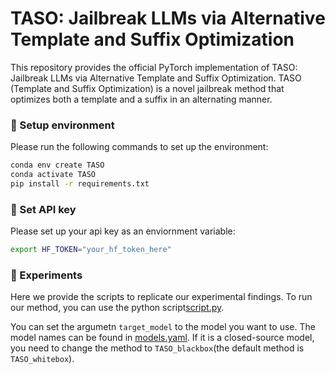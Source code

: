 # TASO: Jailbreak LLMs via Alternative Template and Suffix Optimization

This repository provides the official PyTorch implementation of TASO: Jailbreak LLMs via Alternative Template and Suffix Optimization. TASO (Template and Suffix Optimization) is a novel jailbreak method that optimizes both a template and a suffix in an alternating manner.



### 🔨 Setup environment

Please run the following commands to set up the environment:

```bash
conda env create TASO
conda activate TASO
pip install -r requirements.txt
```
### 🔑 Set API key

Please set up your api key as an enviornment variable:

```bash
export HF_TOKEN="your_hf_token_here"
```

### 🔬 Experiments

Here we provide the scripts to replicate our experimental findings.
To run our method, you can use the python script[script.py](script.py).

You can set the argumetn `target_model` to the model you want to use. The model names can be found in [models.yaml](configs/model_configs/models.yaml). If it is a closed-source model, you need to change the method to `TASO_blackbox`(the default method is `TASO_whitebox`).